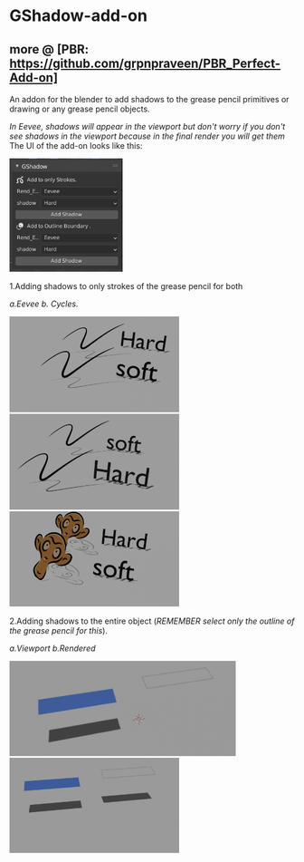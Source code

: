 # GShadow-add-on 
## more @ [PBR: https://github.com/grpnpraveen/PBR_Perfect-Add-on]
An addon for the blender to add shadows to the grease pencil primitives or drawing or any grease pencil objects.

*In Eevee, shadows will appear in the viewport but don't worry if you don't see shadows in the viewport because in the final render you will get them*
The UI of the add-on looks like this:

<img src="https://github.com/grpnpraveen/GShadow-add-on/blob/main/Img/UI.png" height=200 width=200/>

1.Adding shadows to only strokes of the grease pencil for both 

*a.Eevee                        b. Cycles.*

<img src="https://github.com/grpnpraveen/GShadow-add-on/blob/main/Img/eevee.png" width=300/> <img src="https://github.com/grpnpraveen/GShadow-add-on/blob/main/Img/cycles.png" width=300/> <img src="https://github.com/grpnpraveen/GShadow-add-on/blob/main/Img/suz_eevee.png" width=300/>

2.Adding shadows to the entire object (*REMEMBER select only the outline of the grease pencil for this*).

*a.Viewport                      b.Rendered*

<img src="https://github.com/grpnpraveen/GShadow-add-on/blob/main/Img/outline_viewport.png" width=400/> <img src="https://github.com/grpnpraveen/GShadow-add-on/blob/main/Img/outline.png" width=300/>
